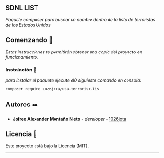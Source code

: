 ## SDNL LIST

_Paquete composer para buscar un nombre dentro de la lista de terroristas de los Estados Unidos_

## Comenzando 🚀

_Estas instrucciones te permitirán obtener una copia del proyecto en funcionamiento._


### Instalación 🔧

_para instalar el paquete ejecute el0 siguiente comando en consola:_

```
composer require 1026jota/usa-terrorist-lis
```

## Autores ✒️

* **Jofree Alexander Montaño Nieto** - *developer* - [1026jota](https://github.com/1026jota)

## Licencia 📄

Este proyecto está bajo la Licencia (MIT).

---